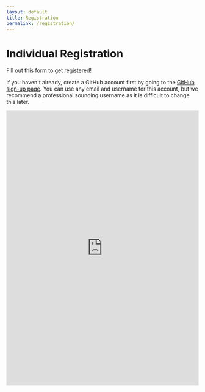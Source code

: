 ```yaml
---
layout: default
title: Registration
permalink: /registration/
---
```


# Individual Registration

Fill out this form to get registered!

If you haven't already, create a GitHub account first by going to the [GitHub sign-up page](https://github.com/signup). You can use any email and username for this account, but we recommend a professional sounding username as it is difficult to change this later.

<iframe width="1280px" height="720px" src="https://forms.office.com/Pages/ResponsePage.aspx?id=k5vHXF9V3USHpmNoRdo808vCH4ziaoxKuQqruo_OKUNUNlJROFY5TVFXUTVJQVBXV0o1UjgzQlo4NC4u&embed=true" frameborder="0" marginwidth="0" marginheight="0" style="border: none; max-width:100%; max-height:100vh" allowfullscreen webkitallowfullscreen mozallowfullscreen msallowfullscreen> </iframe>